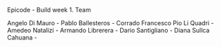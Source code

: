 Epicode - Build week 1.
Team

Angelo Di Mauro -
Pablo Ballesteros -
Corrado Francesco Pio Li Quadri -
Amedeo Natalizi -
Armando Librerera -
Dario Santigliano -
Diana Sullca Cahuana -
